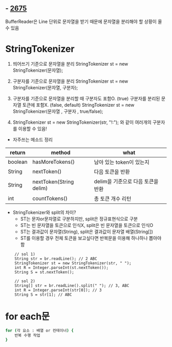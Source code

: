 ## - [2675](https://www.acmicpc.net/problem/2675)

BufferReader은 Line 단위로 문자열을 받기 때문에 문자열을 분리해야 할 상황이 올 수 있음
# StringTokenizer
1. 띄어쓰기 기준으로 문자열을 분리
StringTokenizer st = new StringTokenizer(문자열); 

2. 구분자를 기준으로 문자열을 분리
StringTokenizer st = new StringTokenizer(문자열, 구분자);

3. 구분자를 기준으로 문자열을 분리할 때 구분자도 포함O. (true)
구분자를 분리된 문자열 토큰에 포함X. (false, default) 
StringTokenizer st = new StringTokenizer(문자열 , 구분자 , true/false);

4. StringTokenizer st = new StringTokenizer(str, "!:");
와 같이 여러개의 구분자를 이용할 수 있음!

- 자주쓰는 메소드 정리

| return | method | what |
| ------ | ------ | ---- |
| boolean | hasMoreTokens() | 남아 있는 token이 있는지 |
| String | nextToken() | 다음 토큰을 반환 |
| String | nextToken(String delim) | delim을 기준으로 다음 토큰을 반환 |
| int | countTokens() | 총 토큰 개수 리턴 |

- StringTokenizer와 split의 차이?
    - ST는 문자or문자열로 구분하지만, split은 정규표현식으로 구분
    - ST는 빈 문자열을 토큰으로 인식X, split은 빈 문자열을 토큰으로 인식O
    - ST는 결과값이 문자열(String), split은 결과값이 문자열 배열(String[])
    - ST를 이용할 경우 전체 토큰을 보고싶다면 반복문을 이용해 하나하나 뽑아야 함

```
    // sol 1)
    String str = br.readLine(); // 2 ABC
    StringTokenizer st = new StringTokenizer(str, " ");
    int R = Integer.parseInt(st.nextToken());
    String S = st.nextToken();
```

```
    // sol 2)
    String[] str = br.readLine().split(" "); // 3, ABC
    int R = Integer.parseInt(str[0]); // 3
    String S = str[1]; // ABC
```


# for each문
```sh
for (각 요소 : 배열 or 컨테이너) {
    반복 수행 작업
}
```

